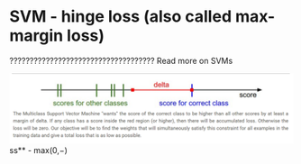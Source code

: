# SVM - hinge loss (also called max-margin loss)






???????????????????????????????????? Read more on SVMs





![Pasted image 20250228170355.png](attachments/Pasted%20image%2020250228170355.png)ss** - max(0,−)